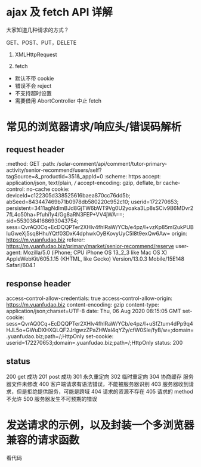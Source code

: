 # ajax 及 fetch API 详解

大家知道几种请求的方式？

GET、POST、PUT，DELETE

1. XMLHttpRequest

2. fetch

- 默认不带 cookie
- 错误不会 reject
- 不支持超时设置
- 需要借用 AbortController 中止 fetch

# 常见的浏览器请求/响应头/错误码解析

## request header

:method: GET
:path: /solar-comment/api/comment/tutor-primary-activity/senior-recommend/users/self?tagSource=&\_productId=351&\_appId=0
:scheme: https
accept: application/json, text/plain, _/_
accept-encoding: gzip, deflate, br
cache-control: no-cache
cookie: deviceId=c122305d338525616baea870cc76dd5b; abSeed=843447469b71b0978db580220c952c10; userid=172270653; persistent=3411agNdImBJd8GjTW6bWT9Vg0U2yoaka3Lp8sSCiv9B6MDvr27fL4o50ha+Pfuhi1y4/Gg8aRN3FEP+VV4jWA==; sid=5530384168693043754; sess=QvrAQ0Cq+EcDQQPTer2XHlv4fhIRaW/YCb/e4pz/I+vzKp85mI2ukPUBIuGweXj5sq8HhuYQtf03DxK4dphwkOyBKovyUyC5I8t9exQw6Aw=
origin: https://m.yuanfudao.biz
referer: https://m.yuanfudao.biz/primary/market/senior-recommend/reserve
user-agent: Mozilla/5.0 (iPhone; CPU iPhone OS 13_2_3 like Mac OS X) AppleWebKit/605.1.15 (KHTML, like Gecko) Version/13.0.3 Mobile/15E148 Safari/604.1

## response header

access-control-allow-credentials: true
access-control-allow-origin: https://m.yuanfudao.biz
content-encoding: gzip
content-type: application/json;charset=UTF-8
date: Thu, 06 Aug 2020 08:15:05 GMT
set-cookie: sess=QvrAQ0Cq+EcDQQPTer2XHlv4fhIRaW/YCb/e4pz/I+uSfZtum4dPp9q4HJL5o+GWuDXHXQLQF2JrIgwzZPaZHWal4qYZy/cfW0Sle/fyB/w=;domain=.yuanfudao.biz;path=/;HttpOnly
set-cookie: userid=172270653;domain=.yuanfudao.biz;path=/;HttpOnly
status: 200

## status

200 get 成功
201 post 成功
301 永久重定向
302 临时重定向
304 协商缓存 服务器文件未修改
400 客户端请求有语法错误，不能被服务器识别
403 服务器收到请求，但是拒绝提供服务，可能是跨域
404 请求的资源不存在
405 请求的 method 不允许
500 服务器发生不可预期的错误

# 发送请求的示例，以及封装一个多浏览器兼容的请求函数

看代码
